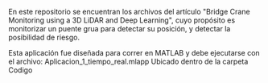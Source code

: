 En este repositorio se encuentran los archivos del artículo "Bridge Crane Monitoring using a 3D LiDAR and Deep Learning", cuyo propósito es monitorizar un puente grua para detectar su posición, y detectar la posibilidad de riesgo.

Esta aplicación fue diseñada para correr en MATLAB y debe ejecutarse con el archivo:
Aplicacion_1_tiempo_real.mlapp 
Ubicado dentro de la carpeta Codigo

